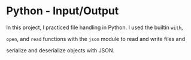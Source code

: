 # Python - Input/Output



In this project, I practiced file handling in Python. I used the builtin `with`,

`open`, and `read` functions with the `json` module to read and write files and

serialize and deserialize objects with JSON.
